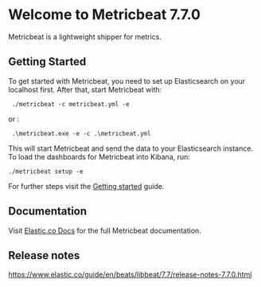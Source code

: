# Welcome to Metricbeat 7.7.0

Metricbeat is a lightweight shipper for metrics.

## Getting Started

To get started with Metricbeat, you need to set up Elasticsearch on
your localhost first. After that, start Metricbeat with:

     ./metricbeat -c metricbeat.yml -e
     
or :
     
     .\metricbeat.exe -e -c .\metricbeat.yml

This will start Metricbeat and send the data to your Elasticsearch
instance. To load the dashboards for Metricbeat into Kibana, run:

    ./metricbeat setup -e

For further steps visit the
[Getting started](https://www.elastic.co/guide/en/beats/metricbeat/7.7/metricbeat-getting-started.html) guide.

## Documentation

Visit [Elastic.co Docs](https://www.elastic.co/guide/en/beats/metricbeat/7.7/index.html)
for the full Metricbeat documentation.

## Release notes

https://www.elastic.co/guide/en/beats/libbeat/7.7/release-notes-7.7.0.html
